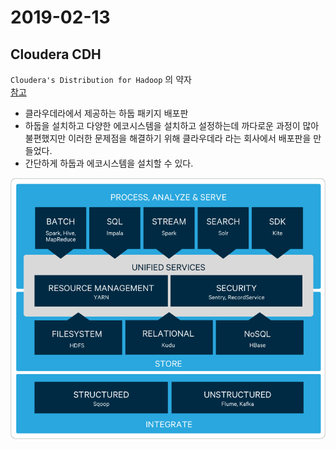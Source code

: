 # 2019-02-13

## Cloudera CDH

`Cloudera's Distribution for Hadoop` 의 약자  
[참고](https://kr.cloudera.com/products/open-source/apache-hadoop.html)

- 클라우데라에서 제공하는 하둡 패키지 배포판
- 하둡을 설치하고 다양한 에코시스템을 설치하고 설정하는데 까다로운 과정이 많아 불편했지만 이러한 문제점을 해결하기 위해 클라우데라 라는 회사에서 배포판을 만들었다.
- 간단하게 하둡과 에코시스템을 설치할 수 있다.


<img src="../../img/20190213_cdh-diagram.png">